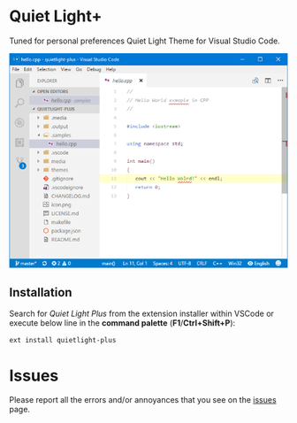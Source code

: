 # Quiet Light+

Tuned for personal preferences Quiet Light Theme for Visual Studio Code.

![screenshot](media/screenshot.png)

## Installation

Search for *Quiet Light Plus* from the extension installer within VSCode or execute below line in the **command palette** (**F1**/**Ctrl+Shift+P**):
```
ext install quietlight-plus
```

# Issues

Please report all the errors and/or annoyances that you see on the [issues](https://github.com/bartosz-antosik/vscode-quietlight-plus/issues) page.
